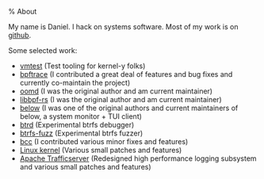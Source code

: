 % About

My name is Daniel. I hack on systems software. Most of my work is on
[github](https://github.com/danobi/).

Some selected work:

* [vmtest](https://github.com/danobi/vmtest) (Test tooling for kernel-y folks)
* [bpftrace](https://github.com/iovisor/bpftrace/) (I contributed a great deal
  of features and bug fixes and currently co-maintain the project)
* [oomd](https://github.com/facebookincubator/oomd) (I was the original author
  and am current maintainer)
* [libbpf-rs](https://github.com/libbpf/libbpf-rs) (I was the original author
  and am current maintainer)
* [below](https://github.com/facebookincubator/below) (I was one of the
  original authors and current maintainers of below, a system monitor + TUI
  client)
* [btrd](https://github.com/danobi/btrd) (Experimental btrfs debugger)
* [btrfs-fuzz](https://github.com/danobi/btrfs-fuzz) (Experimental btrfs
  fuzzer)
* [bcc](https://github.com/iovisor/bcc) (I contributed various minor fixes and
  features)
* [Linux
  kernel](https://git.kernel.org/pub/scm/linux/kernel/git/torvalds/linux.git/log/?qt=author&q=Daniel+Xu)
  (Various small patches and features)
* [Apache Trafficserver](https://github.com/apache/trafficserver) (Redesigned
  high performance logging subsystem and various small patches and features)
